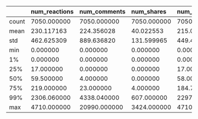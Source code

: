 |  | num\_reactions | num\_comments | num\_shares | num\_likes |
| :--- | :--- | :--- | :--- | :--- |
| count | 7050.000000 | 7050.000000 | 7050.000000 | 7050.000000 |
| mean | 230.117163 | 224.356028 | 40.022553 | 215.043121 |
| std | 462.625309 | 889.636820 | 131.599965 | 449.472357 |
| min | 0.000000 | 0.000000 | 0.000000 | 0.000000 |
| 1% | 0.000000 | 0.000000 | 0.000000 | 0.000000 |
| 25% | 17.000000 | 0.000000 | 0.000000 | 17.000000 |
| 50% | 59.500000 | 4.000000 | 0.000000 | 58.000000 |
| 75% | 219.000000 | 23.000000 | 4.000000 | 184.750000 |
| 99% | 2306.060000 | 4338.040000 | 607.000000 | 2297.000000 |
| max | 4710.000000 | 20990.000000 | 3424.000000 | 4710.000000 |
